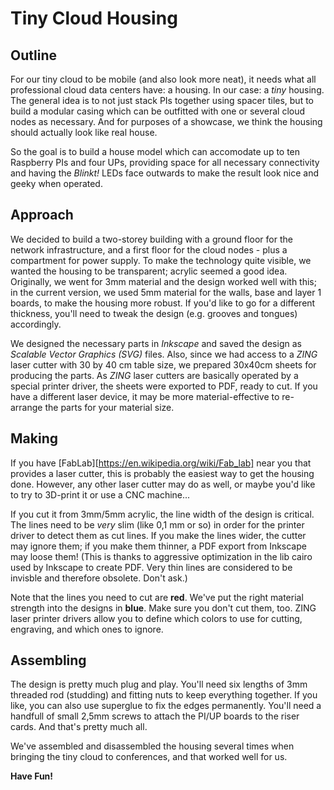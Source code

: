# Tiny Cloud Housing

## Outline
For our tiny cloud to be mobile (and also look more neat), it needs what all
professional cloud data centers have: a housing. In our case: a _tiny_ housing.
The general idea is to not just stack PIs together using spacer tiles, but to
build a modular casing which can be outfitted with one or several cloud nodes
as necessary. And for purposes of a showcase, we think the housing should
actually look like real house.

So the goal is to build a house model which can accomodate up to ten Raspberry
PIs and four UPs, providing space for all necessary connectivity and having
the _Blinkt!_ LEDs face outwards to make the result look nice and geeky when
operated.

## Approach
We decided to build a two-storey building with a ground floor for the network
infrastructure, and a first floor for the cloud nodes - plus a compartment for
power supply. To make the technology quite visible, we wanted the housing to
be transparent; acrylic seemed a good idea. Originally, we went for 3mm material and the design worked well with this; in the current version, we used 5mm
material for the walls, base and layer 1 boards, to make the housing more
robust. If you'd like to go for a different thickness,
you'll need to tweak the design (e.g. grooves and tongues) accordingly.

We designed the necessary parts in _Inkscape_ and saved the design as _Scalable
Vector Graphics (SVG)_ files. Also, since we had access to a _ZING_ laser cutter
with 30 by 40 cm table size, we prepared 30x40cm sheets for producing the parts.
As _ZING_ laser cutters are basically operated by a special printer driver, the
sheets were exported to PDF, ready to cut.
If you have a different laser device, it may be more material-effective to
re-arrange the parts for your material size.

## Making
If you have [FabLab][https://en.wikipedia.org/wiki/Fab_lab] near you that provides a laser cutter, this is
probably the easiest way to get the housing done. However, any other laser cutter
may do as well, or maybe you'd like to try to 3D-print it or use a CNC machine...

If you cut it from 3mm/5mm acrylic, the line width of the design is critical. The
lines need to be _very_ slim (like 0,1 mm or so) in order for the printer driver
to detect them as cut lines. If you make the lines wider, the cutter may ignore
them; if you make them thinner, a PDF export from Inkscape may loose them!
(This is thanks to aggressive optimization in the lib cairo used by Inkscape
to create PDF. Very thin lines are considered to be invisble and therefore
obsolete. Don't ask.)

Note that the lines you need to cut are **red**. We've put the right material
strength into the designs in **blue**. Make sure you don't cut them, too. ZING
laser printer drivers allow you to define which colors to use for cutting,
engraving, and which ones to ignore.

## Assembling
The design is pretty much plug and play. You'll need six lengths of 3mm threaded
rod (studding) and fitting nuts to keep everything together. If you like, you
can also use superglue to fix the edges permanently. You'll need a handfull of
small 2,5mm screws to attach the PI/UP boards to the riser cards. And that's
pretty much all.

We've assembled and disassembled the housing several times when bringing
the tiny cloud to conferences, and that worked well for us.

**Have Fun!**
